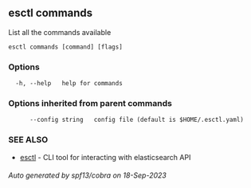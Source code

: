 ## esctl commands

List all the commands available

```
esctl commands [command] [flags]
```

### Options

```
  -h, --help   help for commands
```

### Options inherited from parent commands

```
      --config string   config file (default is $HOME/.esctl.yaml)
```

### SEE ALSO

* [esctl](esctl.md)	 - CLI tool for interacting with elasticsearch API

###### Auto generated by spf13/cobra on 18-Sep-2023

